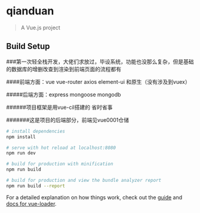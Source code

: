# qianduan

> A Vue.js project

## Build Setup

###第一次轻全栈开发，大佬们求放过，毕设系统，功能也没那么复杂，但是基础的数据库的增删改查到渲染到前端页面的流程都有

####前端方面：vue vue-router axios element-ui 和原生（没有涉及到vuex）

#####后端方面：express mongoose mongodb

######项目框架是用vue-cil搭建的 省时省事

#######这是项目的后端部分，前端见vue0001仓储
``` bash
# install dependencies
npm install

# serve with hot reload at localhost:8080
npm run dev

# build for production with minification
npm run build

# build for production and view the bundle analyzer report
npm run build --report
```

For a detailed explanation on how things work, check out the [guide](http://vuejs-templates.github.io/webpack/) and [docs for vue-loader](http://vuejs.github.io/vue-loader).
